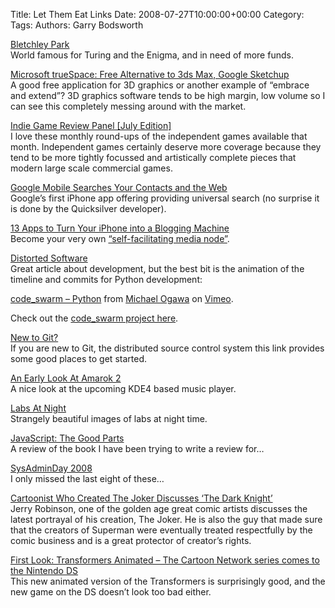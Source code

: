 Title: Let Them Eat Links
Date: 2008-07-27T10:00:00+00:00
Category: 
Tags: 
Authors: Garry Bodsworth

[Bletchley Park][1]  
World famous for Turing and the Enigma, and in need of more funds.

[Microsoft trueSpace: Free Alternative to 3ds Max, Google Sketchup][2]  
A good free application for 3D graphics or another example of &#8220;embrace and extend&#8221;? 3D graphics software tends to be high margin, low volume so I can see this completely messing around with the market.

[Indie Game Review Panel [July Edition]][3]  
I love these monthly round-ups of the independent games available that month. Independent games certainly deserve more coverage because they tend to be more tightly focussed and artistically complete pieces that modern large scale commercial games.

[Google Mobile Searches Your Contacts and the Web][4]  
Google&#8217;s first iPhone app offering providing universal search (no surprise it is done by the Quicksilver developer).

[13 Apps to Turn Your iPhone into a Blogging Machine][5]  
Become your very own [&#8220;self-facilitating media node&#8221;][6].

[Distorted Software][7]  
Great article about development, but the best bit is the animation of the timeline and commits for Python development:  
  
[code_swarm &#8211; Python][8] from [Michael Ogawa][9] on [Vimeo][10].

Check out the [code_swarm project here][11].

[New to Git?][12]  
If you are new to Git, the distributed source control system this link provides some good places to get started.

[An Early Look At Amarok 2][13]  
A nice look at the upcoming KDE4 based music player.

[Labs At Night][14]  
Strangely beautiful images of labs at night time.

[JavaScript: The Good Parts][15]  
A review of the book I have been trying to write a review for&#8230;

[SysAdminDay 2008][16]  
I only missed the last eight of these&#8230;

[Cartoonist Who Created The Joker Discusses &#8216;The Dark Knight&#8217;][17]  
Jerry Robinson, one of the golden age great comic artists discusses the latest portrayal of his creation, The Joker. He is also the guy that made sure that the creators of Superman were eventually treated respectfully by the comic business and is a great protector of creator&#8217;s rights.

[First Look: Transformers Animated &#8211; The Cartoon Network series comes to the Nintendo DS][18]  
This new animated version of the Transformers is surprisingly good, and the new game on the DS doesn&#8217;t look too bad either.

 [1]: http://www.bletchleypark.org.uk/
 [2]: http://www.labnol.org/software/microsoft-truespace-free-alternative-3dsmax-sketchup/3965/
 [3]: http://www.gametunnel.com/articles.php?id=702
 [4]: http://lifehacker.com/398284/google-mobile-searches-your-contacts-and-the-web
 [5]: http://mashable.com/2008/07/24/iphone-blogging/
 [6]: http://en.wikipedia.org/wiki/Nathan_Barley
 [7]: http://wordaligned.org/articles/distorted-software
 [8]: http://www.vimeo.com/1093745?pg=embed&sec=1093745
 [9]: http://www.vimeo.com/michaelogawa?pg=embed&sec=1093745
 [10]: http://vimeo.com?pg=embed&sec=1093745
 [11]: http://vis.cs.ucdavis.edu/~ogawa/codeswarm/
 [12]: http://github.com/blog/120-new-to-git
 [13]: http://lifehacker.com/399160/an-early-look-at-amarok-2
 [14]: http://seedmagazine.com/place/place_labs-at-night.html
 [15]: http://developers.slashdot.org/article.pl?sid=08/07/25/1239241&from=rss
 [16]: http://www.sysadminday.com/
 [17]: http://www.editorandpublisher.com/eandp/news/article_display.jsp?vnu_content_id=1003831559
 [18]: http://uk.ds.ign.com/articles/893/893197p1.html